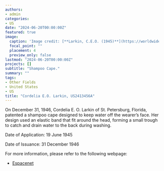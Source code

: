 ```yaml
---
authors:
- admin
categories:
- US
date: "2024-06-20T00:00:00Z"
featured: true
image:
  caption: 'Image credit: [**Larkin, C.E.O. (1945)**](https://worldwide.espacenet.com/patent/search/family/024403153/publication/US2413456A?q=pn%3DUS2413456A)'
  focal_point: ""
  placement: 4
  preview_only: false
lastmod: "2024-06-20T00:00:00Z"
projects: []
subtitle: "Shampoo Cape."
summary: ""
tags:
- Other Fields
- United States
- US
title: "Cordelia E.O. Larkin, US2413456A"
---
```

On December 31, 1946, Cordelia E. O. Larkin of St. Petersburg, Florida, patented a shampoo cape designed to keep water off the wearer’s face. Her design used an elastic band that fit around the head, forming a small trough to catch and drain water to the back during washing.

Date of Application: 19 June 1945

Date of Issuance: 31 December 1946

For more information, please refer to the following webpage: 

- [Espacenet](https://worldwide.espacenet.com/patent/search/family/024403153/publication/US2413456A?q=pn%3DUS2413456A)